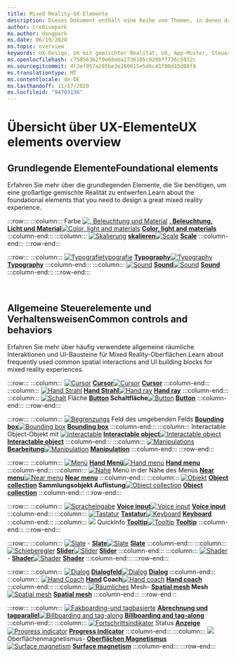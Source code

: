 ```yaml
---
title: Mixed Reality-UX-Elemente
description: Dieses Dokument enthält eine Reihe von Themen, in denen das Entwerfen von Geräten mit gemischter Realität erläutert wird.
author: cre8ivepark
ms.author: dongpark
ms.date: 06/19/2020
ms.topic: overview
keywords: UX-Design, UX mit gemischter Realität, UX, App-Muster, Steuerelemente, Stil, hololens, Interaktion, räumliche Interaktion, räumliche Benutzeroberfläche, UX-Elemente, Verhaltensweisen, Bausteine, Typografie, Farben, Mixed Reality-Headset, Windows Mixed Reality-Headset, Virtual Reality-Headset, hololens, mrtk, Mixed Reality Toolkit
ms.openlocfilehash: c75856362f0e68eba2736105c028bff736c5932c
ms.sourcegitcommit: 4f3ef057a285be2e260615e5d6c41f00d15d08f8
ms.translationtype: MT
ms.contentlocale: de-DE
ms.lasthandoff: 11/17/2020
ms.locfileid: "94703136"
---
```

# <a name="ux-elements-overview"></a><span data-ttu-id="f792c-104">Übersicht über UX-Elemente</span><span class="sxs-lookup"><span data-stu-id="f792c-104">UX elements overview</span></span>
## <a name="foundational-elements"></a><span data-ttu-id="f792c-105">Grundlegende Elemente</span><span class="sxs-lookup"><span data-stu-id="f792c-105">Foundational elements</span></span>
<span data-ttu-id="f792c-106">Erfahren Sie mehr über die grundlegenden Elemente, die Sie benötigen, um eine großartige gemischte Realität zu entwerfen.</span><span class="sxs-lookup"><span data-stu-id="f792c-106">Learn about the foundational elements that you need to design a great mixed reality experience.</span></span>

:::row:::
    :::column:::
       <span data-ttu-id="f792c-107">Farbe [ ![ , Beleuchtung und Material](images/640px-fragments.png)](color-light-and-materials.md) **[, Beleuchtung, Licht und Material](color-light-and-materials.md)**</span><span class="sxs-lookup"><span data-stu-id="f792c-107">[![Color, light and materials](images/640px-fragments.png)](color-light-and-materials.md) **[Color, light and materials](color-light-and-materials.md)**</span></span>
    :::column-end:::
    :::column:::
       <span data-ttu-id="f792c-108">[ ![ Skalierung](images/volvo-cars-microsoft-hololens-experience01-640px.png)](scale.md) **[skalieren](scale.md)**</span><span class="sxs-lookup"><span data-stu-id="f792c-108">[![Scale](images/volvo-cars-microsoft-hololens-experience01-640px.png)](scale.md) **[Scale](scale.md)**</span></span>
    :::column-end:::
:::row-end:::

:::row:::
    :::column:::
       <span data-ttu-id="f792c-109">[ ![ Typografietypografie](images/typography-cover.png)](typography.md) **[Typography](typography.md)**</span><span class="sxs-lookup"><span data-stu-id="f792c-109">[![Typography](images/typography-cover.png)](typography.md) **[Typography](typography.md)**</span></span>
    :::column-end:::
    :::column:::
       <span data-ttu-id="f792c-110">[ ![ Sound](images/spatialaudio.png)](spatial-sound-design.md) **[Sound](spatial-sound-design.md)**</span><span class="sxs-lookup"><span data-stu-id="f792c-110">[![Sound](images/spatialaudio.png)](spatial-sound-design.md) **[Sound](spatial-sound-design.md)**</span></span>
    :::column-end:::
:::row-end:::

<br>

## <a name="common-controls-and-behaviors"></a><span data-ttu-id="f792c-111">Allgemeine Steuerelemente und Verhaltensweisen</span><span class="sxs-lookup"><span data-stu-id="f792c-111">Common controls and behaviors</span></span>
<span data-ttu-id="f792c-112">Erfahren Sie mehr über häufig verwendete allgemeine räumliche Interaktionen und UI-Bausteine für Mixed Reality-Oberflächen.</span><span class="sxs-lookup"><span data-stu-id="f792c-112">Learn about frequently used common spatial interactions and UI building blocks for mixed reality experiences.</span></span>

:::row:::
    :::column:::
       <span data-ttu-id="f792c-113">[ ![ Cursor](images/UX_Hero_Cursor.jpg)](cursors.md) **[Cursor](cursors.md)**</span><span class="sxs-lookup"><span data-stu-id="f792c-113">[![Cursor](images/UX_Hero_Cursor.jpg)](cursors.md) **[Cursor](cursors.md)**</span></span>
    :::column-end:::
    :::column:::
       <span data-ttu-id="f792c-114">[ ![ Hand Strahl](images/UX_Hero_HandRay.jpg)](point-and-commit.md) **[Hand Strahl](point-and-commit.md)**</span><span class="sxs-lookup"><span data-stu-id="f792c-114">[![Hand ray](images/UX_Hero_HandRay.jpg)](point-and-commit.md) **[Hand ray](point-and-commit.md)**</span></span>
    :::column-end:::
    :::column:::
       <span data-ttu-id="f792c-115">[ ![ Schalt](images/UX_Hero_Button.jpg)](button.md) Fläche **[Button](button.md) Schaltfläche**</span><span class="sxs-lookup"><span data-stu-id="f792c-115">[![Button](images/UX_Hero_Button.jpg)](button.md) **[Button](button.md)**</span></span>
    :::column-end:::
:::row-end:::

:::row:::
    :::column:::
       <span data-ttu-id="f792c-116">[ ![ Begrenzungs](images/UX_Hero_BoundingBox.jpg)](app-bar-and-bounding-box.md) Feld des umgebenden Felds **[Bounding box](app-bar-and-bounding-box.md)**</span><span class="sxs-lookup"><span data-stu-id="f792c-116">[![Bounding box](images/UX_Hero_BoundingBox.jpg)](app-bar-and-bounding-box.md) **[Bounding box](app-bar-and-bounding-box.md)**</span></span>
    :::column-end:::
    :::column:::
       <span data-ttu-id="f792c-117">Interactable Object-Objekt mit [ ![ interactable](images/UX_Hero_Interactable.jpg)](interactable-object.md) **[Interactable object](interactable-object.md)**</span><span class="sxs-lookup"><span data-stu-id="f792c-117">[![Interactable object](images/UX_Hero_Interactable.jpg)](interactable-object.md) **[Interactable object](interactable-object.md)**</span></span>
    :::column-end:::
    :::column:::
       <span data-ttu-id="f792c-118">[ ![ Manipulations](images/UX_Hero_Manipulation.jpg)](direct-manipulation.md) **[Bearbeitung](direct-manipulation.md)**</span><span class="sxs-lookup"><span data-stu-id="f792c-118">[![Manipulation](images/UX_Hero_Manipulation.jpg)](direct-manipulation.md) **[Manipulation](direct-manipulation.md)**</span></span>
    :::column-end:::
:::row-end:::

:::row:::
    :::column:::
       <span data-ttu-id="f792c-119">[ ![ Menü](images/UX_Hero_HandMenu.jpg)](hand-menu.md) **[Hand Menü](hand-menu.md)**</span><span class="sxs-lookup"><span data-stu-id="f792c-119">[![Hand menu](images/UX_Hero_HandMenu.jpg)](hand-menu.md) **[Hand menu](hand-menu.md)**</span></span>
    :::column-end:::
    :::column:::
       <span data-ttu-id="f792c-120">[ ![ Nahe](images/UX_Hero_NearMenu.jpg)](near-menu.md) Menü in der Nähe des Menüs **[Near menu](near-menu.md)**</span><span class="sxs-lookup"><span data-stu-id="f792c-120">[![Near menu](images/UX_Hero_NearMenu.jpg)](near-menu.md) **[Near menu](near-menu.md)**</span></span>
    :::column-end:::
    :::column:::
       <span data-ttu-id="f792c-121">[ ![ Objekt](images/UX_Hero_ObjectCollection.jpg)](object-collection.md) **[Object collection](object-collection.md) Sammlungsobjekt Auflistung**</span><span class="sxs-lookup"><span data-stu-id="f792c-121">[![Object collection](images/UX_Hero_ObjectCollection.jpg)](object-collection.md) **[Object collection](object-collection.md)**</span></span>
    :::column-end:::
:::row-end:::

:::row:::
    :::column:::
       <span data-ttu-id="f792c-122">[ ![ Spracheingabe](images/UX_Hero_VoiceCommand.jpg)](voice-input.md) **[Voice input](voice-input.md)**</span><span class="sxs-lookup"><span data-stu-id="f792c-122">[![Voice input](images/UX_Hero_VoiceCommand.jpg)](voice-input.md) **[Voice input](voice-input.md)**</span></span>
    :::column-end:::
    :::column:::
       <span data-ttu-id="f792c-123">[ ![ Tastatur](images/UX_Hero_Keyboard.jpg)](keyboard.md) **[Tastatur](keyboard.md)**</span><span class="sxs-lookup"><span data-stu-id="f792c-123">[![Keyboard](images/UX_Hero_Keyboard.jpg)](keyboard.md) **[Keyboard](keyboard.md)**</span></span>
    :::column-end:::
    :::column:::
       <span data-ttu-id="f792c-124">[ ![](images/UX_Hero_Tooltip.jpg)](tooltip.md) QuickInfo **[Tooltip](tooltip.md)**</span><span class="sxs-lookup"><span data-stu-id="f792c-124">[![Tooltip](images/UX_Hero_Tooltip.jpg)](tooltip.md) **[Tooltip](tooltip.md)**</span></span>
    :::column-end:::
:::row-end:::

:::row:::
    :::column:::
       <span data-ttu-id="f792c-125">[ ![ Slate](images/UX_Hero_Slate.jpg)](slate.md) - **[Slate](slate.md)**</span><span class="sxs-lookup"><span data-stu-id="f792c-125">[![Slate](images/UX_Hero_Slate.jpg)](slate.md) **[Slate](slate.md)**</span></span>
    :::column-end:::
    :::column:::
       <span data-ttu-id="f792c-126">[ ![ Schieberegler](images/UX_Hero_Slider.jpg)](slider.md) **[Slider](slider.md)**</span><span class="sxs-lookup"><span data-stu-id="f792c-126">[![Slider](images/UX_Hero_Slider.jpg)](slider.md) **[Slider](slider.md)**</span></span>
    :::column-end:::
    :::column:::
        <span data-ttu-id="f792c-127">[ ![ Shader](images/UX_Hero_StandardShader.jpg)](shader.md) - **[Shader](shader.md)**</span><span class="sxs-lookup"><span data-stu-id="f792c-127">[![Shader](images/UX_Hero_StandardShader.jpg)](shader.md) **[Shader](shader.md)**</span></span>
    :::column-end:::
:::row-end:::

:::row:::
    :::column:::
       <span data-ttu-id="f792c-128">[ ![ Dialog](images/MRTK_UX_Dialog.jpg)](dialog-ui.md) **[Dialogfeld](dialog-ui.md)**</span><span class="sxs-lookup"><span data-stu-id="f792c-128">[![Dialog](images/MRTK_UX_Dialog.jpg)](dialog-ui.md) **[Dialog](dialog-ui.md)**</span></span>
    :::column-end:::
    :::column:::
       <span data-ttu-id="f792c-129">[ ![ Hand Coach](images/HandCoach/MRTK_handCoach.jpg)](hand-coach.md) **[Hand](hand-coach.md) Coach**</span><span class="sxs-lookup"><span data-stu-id="f792c-129">[![Hand coach](images/HandCoach/MRTK_handCoach.jpg)](hand-coach.md) **[Hand coach](hand-coach.md)**</span></span>
    :::column-end:::
    :::column:::
       <span data-ttu-id="f792c-130">[ ![ Räumliches](images/MRTK_PulseShader_SpatialMesh.gif)](spatial-mesh-ux.md) Mesh- **[Spatial mesh](spatial-mesh-ux.md) Mesh**</span><span class="sxs-lookup"><span data-stu-id="f792c-130">[![Spatial mesh](images/MRTK_PulseShader_SpatialMesh.gif)](spatial-mesh-ux.md) **[Spatial mesh](spatial-mesh-ux.md)**</span></span>
    :::column-end:::
:::row-end:::

:::row:::
    :::column:::
        <span data-ttu-id="f792c-131">[ ![ Fakboarding-und tagbasierte](images/MRTK_TagAlong.gif)](billboarding-and-tag-along.md) **[Abrechnung und tagparallel](billboarding-and-tag-along.md)**</span><span class="sxs-lookup"><span data-stu-id="f792c-131">[![Billboarding and tag-along](images/MRTK_TagAlong.gif)](billboarding-and-tag-along.md) **[Billboarding and tag-along](billboarding-and-tag-along.md)**</span></span>
    :::column-end:::
    :::column:::
       <span data-ttu-id="f792c-132">[ ![ Fortschrittsindikator](images/MRTK_ProgressIndicator.gif)](progress.md) Status **[Anzeige](progress.md)**</span><span class="sxs-lookup"><span data-stu-id="f792c-132">[![Progress indicator](images/MRTK_ProgressIndicator.gif)](progress.md) **[Progress indicator](progress.md)**</span></span>
    :::column-end:::
    :::column:::
       <span data-ttu-id="f792c-133">[ ![](images/MRTK_SurfaceMagnetism.gif)](surface-magnetism.md) Oberflächenmagnetismus- **[Oberflächen Magnetismus](surface-magnetism.md)**</span><span class="sxs-lookup"><span data-stu-id="f792c-133">[![Surface magnetism](images/MRTK_SurfaceMagnetism.gif)](surface-magnetism.md) **[Surface magnetism](surface-magnetism.md)**</span></span>
    :::column-end:::
:::row-end:::

<br>
